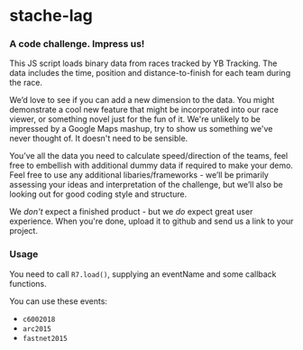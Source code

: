 # stache-lag
### A code challenge. Impress us!

This JS script loads binary data from races tracked by YB Tracking.  The data includes the time, position and distance-to-finish for each team during the race.

We’d love to see if you can add a new dimension to the data.  You might demonstrate a cool new feature that might be incorporated into our race viewer, or something novel just for the fun of it.  We're unlikely to be impressed by a Google Maps mashup, try to show us something we've never thought of.  It doesn't need to be sensible.

You’ve all the data you need to calculate speed/direction of the teams, feel free to embellish with additional dummy data if required to make your demo.  Feel free to use any additional libaries/frameworks - we’ll be primarily assessing your ideas and interpretation of the challenge, but we’ll also be looking out for good coding style and structure.  

We *don't* expect a finished product - but we *do* expect great user experience.  When you're done, upload it to github and send us a link to your project.

### Usage

You need to call `R7.load()`, supplying an eventName and some callback functions.

You can use these events:

- `c6002018`
- `arc2015`
- `fastnet2015`
